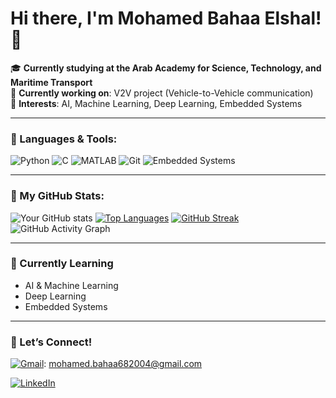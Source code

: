 # Hi there, I'm Mohamed Bahaa Elshal! 👋
  
🎓 **Currently studying at the Arab Academy for Science, Technology, and Maritime Transport**   
🚗 **Currently working on**: V2V project (Vehicle-to-Vehicle communication)  
🤖 **Interests**: AI, Machine Learning, Deep Learning, Embedded Systems

---

### 🔧 Languages & Tools:

![Python](https://img.shields.io/badge/-Python-3776AB?style=flat-square&logo=python&logoColor=white)
![C](https://img.shields.io/badge/-C-A8B9CC?style=flat-square&logo=c&logoColor=white)
![MATLAB](https://img.shields.io/badge/-MATLAB-FF8C00?style=flat-square&logo=mathworks&logoColor=white)
![Git](https://img.shields.io/badge/-Git-F05032?style=flat-square&logo=git&logoColor=white)
![Embedded Systems](https://img.shields.io/badge/-Embedded_Systems-blue?style=flat-square)

---

### 🚀 My GitHub Stats:

![Your GitHub stats](https://github-readme-stats.vercel.app/api?username=MohamedBahaa2&show_icons=true&theme=radical)
[![Top Languages](https://github-readme-stats.vercel.app/api/top-langs/?username=MohamedBahaa2&layout=compact&theme=radical)](https://github.com/anuraghazra/github-readme-stats)
[![GitHub Streak](https://github-readme-streak-stats.herokuapp.com/?user=MohamedBahaa2&theme=radical)](https://git.io/streak-stats)
![GitHub Activity Graph](https://github-readme-activity-graph.cyclic.app/graph?username=MohamedBahaa2&theme=redical)

---

### 🌱 Currently Learning

- AI & Machine Learning
- Deep Learning  
- Embedded Systems

---

### 🤝 Let’s Connect!
[![Gmail](https://img.shields.io/badge/Gmail-D14836?style=flat-square&logo=gmail&logoColor=white)](mailto:mohamed.bahaa682004@gmail.com): mohamed.bahaa682004@gmail.com

[![LinkedIn](https://img.shields.io/badge/LinkedIn-0077B5?style=flat-square&logo=linkedin&logoColor=white)]([https://www.linkedin.com/in/your-linkedin-profile](https://www.linkedin.com/in/mohamed-bahaa-elshal-486b20111/))

